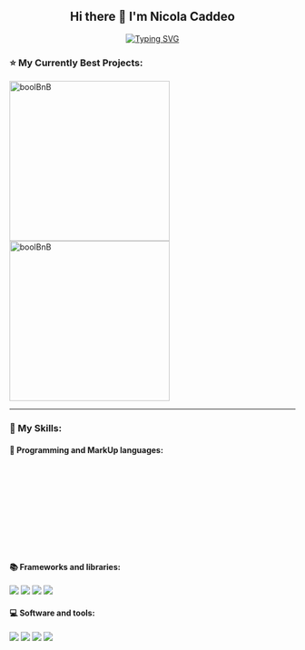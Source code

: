 <h2 align="center"> Hi there 👋 I'm Nicola Caddeo</h2>

<div align="center">
<a href="https://git.io/typing-svg"><img src="https://readme-typing-svg.demolab.com?font=Fira+Code&pause=1000&color=7882F7&center=true&width=435&lines=NicolaCaddeoDev;Jr.+Full+Stack+Web+Developer" alt="Typing SVG" 
/>
</a>
</div>

<h3>⭐️ My Currently Best Projects: </h3>

<div align="left">
<a href="https://github.com/Broadcodes/project-boolbnb">
<img width="282" src="https://denvercoder1-github-readme-stats.vercel.app/api/pin/?username=Broadcodes&repo=project-boolbnb&theme=react&bg_color=0a1930&title_color=2f75de&icon_color=F8D866&hide_border=true&show_icons=false" alt="boolBnB">
</a>
<a href="https://github.com/nicolacaddeo/IceTime">
<img width="282" src="https://denvercoder1-github-readme-stats.vercel.app/api/pin/?username=nicolacaddeo&repo=IceTime&theme=react&bg_color=0a1930&title_color=2f75de&icon_color=F8D866&hide_border=true&show_icons=false" alt="boolBnB">
</a>
</div>

<hr>

<h3>🏅 My Skills: </h3>

<h4>🔴 Programming and MarkUp languages:</h4>
<svg>
  <foreignObject>
  <div display="flex" class="icon-container">
    <img class="skill-icon" src=https://skillicons.dev/icons?i=html />
    <img class="skill-icon" src=https://skillicons.dev/icons?i=css />
    <img class="skill-icon" src=https://skillicons.dev/icons?i=sass />
    <img class="skill-icon" src=https://skillicons.dev/icons?i=js />
    <img class="skill-icon" src=https://skillicons.dev/icons?i=java />
    <img class="skill-icon" src=https://skillicons.dev/icons?i=php />
    <img class="skill-icon" src=https://skillicons.dev/icons?i=mysql />
  </div>
  </foreignObject>
</svg>

<h4>📚 Frameworks and libraries:</h4>
<div display="flex" class="icon-container">
<img class="skill-icon" src=https://skillicons.dev/icons?i=bootstrap />
<img class="skill-icon" src=https://skillicons.dev/icons?i=vue />
<img class="skill-icon" src=https://skillicons.dev/icons?i=laravel />
<img class="skill-icon" src=https://skillicons.dev/icons?i=spring />
</div>

<h4>💻 Software and tools:</h4>
<div display="flex" class="icon-container">
<img class="skill-icon" src=https://skillicons.dev/icons?i=postman />
<img class="skill-icon" src=https://skillicons.dev/icons?i=git />
<img class="skill-icon" src=https://skillicons.dev/icons?i=vscode />
<img class="skill-icon" src=https://skillicons.dev/icons?i=stackoverflow />
</div>

















<!--
**nicolacaddeo/nicolacaddeo** is a ✨ _special_ ✨ repository because its `README.md` (this file) appears on your GitHub profile.

Here are some ideas to get you started:

- 🔭 I’m currently working on ...
- 🌱 I’m currently learning ...
- 👯 I’m looking to collaborate on ...
- 🤔 I’m looking for help with ...
- 💬 Ask me about ...
- 📫 How to reach me: ...
- 😄 Pronouns: ...
- ⚡ Fun fact: ...
-->
